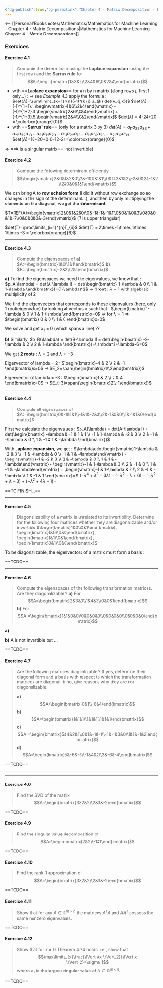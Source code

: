 ```yaml
---
{"dg-publish":true,"dg-permalink":"Chapter 4 - Matrix Decomposition - Exercices","permalink":"/Chapter 4 - Matrix Decomposition - Exercices/"}
---
```


<-- [[Personal/Books notes/Mathematics/Mathematics for Machine Learning - Chapter 4 - Matrix Decompositions|Mathematics for Machine Learning - Chapter 4 - Matrix Decompositions]]

### Exercices
#### Exercice 4.1
> Compute the determinant using the **Laplace expansion** (using the first row) and the **Sarrus rule** for
> $$A=\begin{bmatrix}1&3&5\\2&4&6\\0&2&4\end{bmatrix}$$

- with ==**Laplace expansion**== for a n by n matrix (along rows $j$, first 1 only...) :
-> see *Example 4.3*
apply the formula : $det(A)=\sum\limits_{k=1}^{n}(-1)^{k+j} a_{jk} det(A_{j,k})$
$det(A)=(-1)^{1+1}.1.\begin{vmatrix}4&6\\2&4\end{vmatrix} + (-1)^{1+2}.3.\begin{vmatrix}2&6\\0&4\end{vmatrix} + (-1)^{1+3}.5.\begin{vmatrix}2&4\\0&2\end{vmatrix}$
$det(A) = 4-24+20 = \colorbox{orange}{0}$
- with ==**Sarrus' rule**== (only for a matrix 3 by 3)
$det(A)=a_{11}a_{22}a_{33}+a_{21}a_{32}a_{13}+a_{31}a_{12}a_{23}-a_{31}a_{22}a_{13}-a_{11}a_{32}a_{23}-a_{21}a_{12}a_{33}$
$det(A)=16+20+0-0-12-24=\colorbox{orange}{0}$

=> ==A is a singular matrix== (not invertible)

#### Exercice 4.2
 > Compute the following determinant efficiently
 > $$\begin{vmatrix}2&0&1&2&0\\2&-1&0&1&1\\0&1&2&1&2\\-2&0&2&-1&2\\2&0&0&1&1\end{vmatrix}$$

We can bring A to **row echelon form** (I did it without row exchange so no changes in the sign of the determinant...), and then by only multiplying the elements on the diagonal, we get the **determinant**

$T=REF(A)=\begin{vmatrix}2&0&1&2&0\\0&-1&-1&-1&1\\0&0&1&0&3\\0&0&0&1&-7\\0&0&0&0&-3\end{vmatrix}$ ($T$ is upper triangular)

$det(T)=\prod\limits_{i=1}^{n}T_{ii}$
$det(T) = 2\times -1\times 1\times 1\times -3 = \colorbox{orange}{6}$

---
#### Exercice 4.3
> Compute the eigenspaces of
> **a)** $A:=\begin{bmatrix}1&0\\1&1\end{bmatrix}$
> **b)** $B:=\begin{bmatrix}-2&2\\2&1\end{bmatrix}$

**a)** To find the eigenspaces we need the eigenvalues, we know that :
$p_A(\lambda) = det(A-\lambda I) = det(\begin{bmatrix} 1-\lambda & 0 \\ 1 & 1-\lambda \end{bmatrix})=(1-\lambda)^2$
=> **1 root** : $\lambda=1$ with algebraic multiplicity of $2$

We find the eigenvectors that corresponds to these eigenvalues (here, only 1 root/eigenvalue) by looking at vectors $x$ such that :
$\begin{bmatrix} 1-\lambda & 0 \\ 1 & 1-\lambda \end{bmatrix}x=0$ => for $\lambda=1$ => $\begin{bmatrix} 0 & 0 \\ 1 & 0 \end{bmatrix}x=0$

We solve and get $x_1=0$ (which spans a line) ??

**b)** Similarly,
$p_B(\lambda) = det(B-\lambda I) = det(\begin{bmatrix} -2-\lambda & 2 \\ 2 & 1-\lambda \end{bmatrix})=\lambda^2+\lambda-6=0$

We get **2 roots** : $\lambda=2$ and $\lambda=-3$

Eigenvector of lambda = 2 : $\begin{bmatrix}-4 & 2 \\ 2 & -1 \end{bmatrix}x=0$
-> $E_2=span(\begin{bmatrix}1\\2\end{bmatrix})$

Eigenvector of lambda = -3 : $\begin{bmatrix}1 & 2 \\ 2 & 4 \end{bmatrix}x=0$
-> $E_{-3}=span(\begin{bmatrix}2\\-1\end{bmatrix})$

---
#### Exercice 4.4
> Compute all eigenspaces of 
> $A:=\begin{bmatrix}0&-1&1&1\\-1&1&-2&3\\2&-1&0&0\\1&-1&1&0\end{bmatrix}$

First we calculate the eigenvalues :
$p_A(\lambda) = det(A-\lambda I) = det(\begin{bmatrix} -\lambda & -1 & 1 & 1 \\ -1 & 1-\lambda & -2 & 3 \\ 2 & -1 & -\lambda & 0 \\ 1 & -1 & 1 & -\lambda \end{bmatrix})$

With **Laplace expansion**, we get :
$\lambda\cdot\begin{vmatrix}1-\lambda & -2 & 3 \\ -1 & -\lambda & 0 \\ -1 & 1 & -\lambda\end{vmatrix} - \begin{vmatrix}-1 & -2 & 3 \\ 2 & -\lambda & 0 \\ 1 & 1 & -\lambda\end{vmatrix} - \begin{vmatrix}-1 & 1-\lambda & 3 \\ 2 & -1 & 0 \\ 1 & -1 & -\lambda\end{vmatrix} + \begin{vmatrix}-1 & 1-\lambda & 2 \\ 2 & -1 & -\lambda \\ 1 & -1 & 1 \end{vmatrix}=$
$(-\lambda^4+\lambda^3-3\lambda) - (-\lambda^2 - \lambda + 6) - (-\lambda^2 + \lambda - 3) + (-\lambda^2+4\lambda+1) =$

==TO FINISH...==

---
#### Exercice 4.5
> Diagonalizability of a matrix is unrelated to its invertibility. Determine for the following four matrices whether they are diagonalizable and/or invertible
> $\begin{bmatrix}1&0\\0&1\end{bmatrix}, \begin{bmatrix}1&0\\0&0\end{bmatrix}, \begin{bmatrix}1&1\\0&1\end{bmatrix}, \begin{bmatrix}0&1\\0&0\end{bmatrix}$

To be diagonalizable, the eigenvectors of a matrix must form a basis :


==TODO==

---
#### Exercice 4.6
> Compute the eigenspaces of the following transformation matrices. Are they diagonalizable ?
> **a)** For
> $$A=\begin{bmatrix}2&3&0\\1&4&3\\0&0&1\end{bmatrix}$$
> **b)** For
> $$A:=\begin{bmatrix}1&1&0&0\\0&0&0&0\\0&0&0&0\\0&0&0&0\end{bmatrix}$$

**a)** 

**b)** A is not invertible but ...

==TODO==

#### Exercice 4.7
> Are the following matrices diagonlizable ? If yes, determine their diagonal form and a basis with respect to which the transformation matrices are diagonal. If no, give reasons why they are not diagonalizable.
> 
> **a)**
> $$A=\begin{bmatrix}0&1\\-8&4\end{bmatrix}$$
> **b)**
> $$A=\begin{bmatrix}1&1&1\\1&1&1\\1&1&1\end{bmatrix}$$
> **c)**
> $$A:=\begin{bmatrix}5&4&2&1\\0&1&-1&-1\\-1&-1&3&0\\1&1&-1&2\end{bmatrix}$$
> **d)**
> $$A=\begin{bmatrix}5&-6&-6\\-1&4&2\\3&-6&-4\end{bmatrix}$$

==TODO==



---
---

#### Exercice 4.8
> Find the SVD of the matrix
> $$A=\begin{bmatrix}3&2&2\\2&3&-2\end{bmatrix}$$

==TODO==

#### Exercice 4.9
> Find the singular value decomposition of
> $$A=\begin{bmatrix}2&2\\-1&1\end{bmatrix}$$

==TODO==

#### Exercice 4.10
> Find the rank-1 approximation of
> $$A=\begin{bmatrix}3&2&2\\2&3&-2\end{bmatrix}$$

==TODO==

#### Exercice 4.11
> Show that for any $A \in \mathbb{R}^{m\times n}$ the matrices $A^\intercal A$ and $AA^\intercal$ possess the same nonzero eigenvalues.

==TODO==

#### Exercice 4.12
> Show that for $x\neq 0$ Theorem 4.24 holds, i.e., show that
> $$\max\limits_{x}\frac{\lVert Ax \rVert_2}{\lVert x \rVert_2}=\sigma_1$$
> where $\sigma_1$ is the largest singular value of $A \in \mathbb{R}^{m\times n}$.

==TODO==
